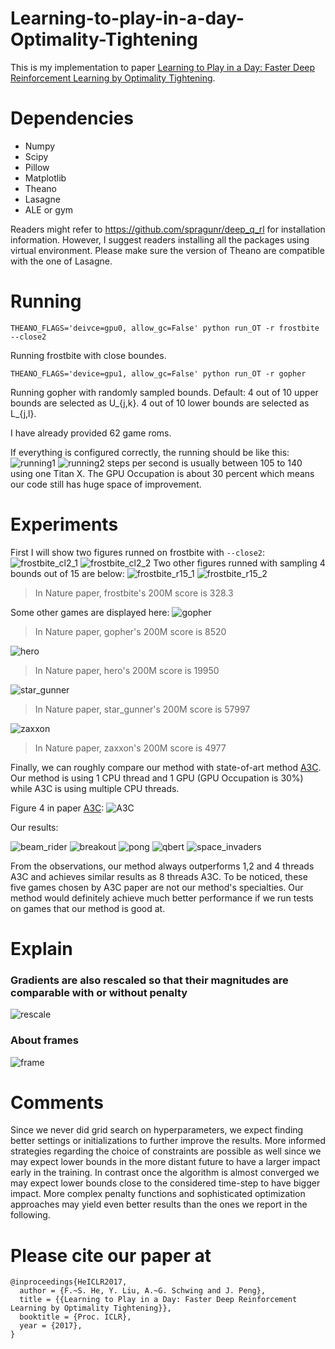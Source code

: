# Learning-to-play-in-a-day-Optimality-Tightening
This is my implementation to paper [Learning to Play in a Day: Faster Deep Reinforcement Learning by Optimality Tightening](https://openreview.net/pdf?id=rJ8Je4clg). 

# Dependencies
* Numpy
* Scipy
* Pillow
* Matplotlib
* Theano
* Lasagne
* ALE or gym

Readers might refer to <https://github.com/spragunr/deep_q_rl> for installation information. However, I suggest readers installing all the packages using virtual environment. Please make sure the version of Theano are compatible with the one of Lasagne.

# Running
```
THEANO_FLAGS='deivce=gpu0, allow_gc=False' python run_OT -r frostbite --close2
```
Running frostbite with close boundes.

```
THEANO_FLAGS='device=gpu1, allow_gc=False' python run_OT -r gopher
```

Running gopher with randomly sampled bounds. Default: 4 out of 10 upper bounds are selected as U\_{j,k}. 4 out of 10 lower bounds are selected as L\_{j,l}.

I have already provided 62 game roms.

If everything is configured correctly, the running should be like this:
![running1]
![running2]
steps per second is usually between 105 to 140 using one Titan X. The GPU Occupation is about 30 percent which means our code still has huge space of improvement.


# Experiments
First I will show two figures runned on frostbite with ```--close2```:
![frostbite_cl2_1]
![frostbite_cl2_2]
Two other figures runned with sampling 4 bounds out of 15 are below:
![frostbite_r15_1]
![frostbite_r15_2]
> In Nature paper, frostbite's 200M score is 328.3

Some other games are displayed here:
![gopher]
> In Nature paper, gopher's 200M score is 8520

![hero]
> In Nature paper, hero's 200M score is 19950

![star_gunner]
> In Nature paper, star_gunner's 200M score is 57997

![zaxxon]
> In Nature paper, zaxxon's 200M score is 4977

Finally, we can roughly compare our method with state-of-art method [A3C](https://arxiv.org/pdf/1602.01783). Our method is using 1 CPU thread and 1 GPU (GPU Occupation is 30%) while A3C is using multiple CPU threads.

Figure 4 in paper [A3C](https://arxiv.org/pdf/1602.01783):
![A3C]

Our results:

![beam_rider]
![breakout]
![pong]
![qbert]
![space_invaders]

From the observations, our method always outperforms 1,2 and 4 threads A3C and achieves similar results as 8 threads A3C. To be noticed, these five games chosen by A3C paper are not our method's specialties. Our method would definitely achieve much better performance if we run tests on games that our method is good at.

# Explain
### Gradients are also rescaled so that their magnitudes are comparable with or without penalty
![rescale]

### About frames
![frame]

# Comments
Since we never did grid search on hyperparameters, we expect finding better settings or initializations to further improve the results. More informed strategies regarding the choice of constraints are possible as well since we may expect lower bounds in the more distant future to have a larger impact early in the training. In contrast once the algorithm is almost converged we may expect lower bounds close to the considered time-step to have bigger impact. More complex penalty functions and sophisticated optimization approaches may yield even better results than the ones we report in the following.

# Please cite our paper at
```
@inproceedings{HeICLR2017,
  author = {F.~S. He, Y. Liu, A.~G. Schwing and J. Peng},
  title = {{Learning to Play in a Day: Faster Deep Reinforcement Learning by Optimality Tightening}},
  booktitle = {Proc. ICLR},
  year = {2017},
}
```
[running1]: figures/gopher_running.png
[running2]: figures/star_gunner_running.png
[frostbite_cl2_1]: figures/frostbite_cl2_1.png
[frostbite_cl2_2]: figures/frostbite_cl2_2.png
[frostbite_r15_1]: figures/frostbite_r15_1.png
[frostbite_r15_2]: figures/frostbite_r15_2.png
[gopher]: figures/gopher.png
[hero]: figures/hero.png
[star_gunner]: figures/star_gunner.png
[zaxxon]: figures/zaxxon.png
[A3C]: figures/a3c_fig.png
[beam_rider]: figures/beam_rider_time.png
[breakout]: figures/breakout_time.png
[pong]: figures/pong_time.png
[qbert]: figures/qbert_time.png
[space_invaders]: figures/space_invaders_time.png
[rescale]: figures/rescale.png
[frame]: figures/frame.png

